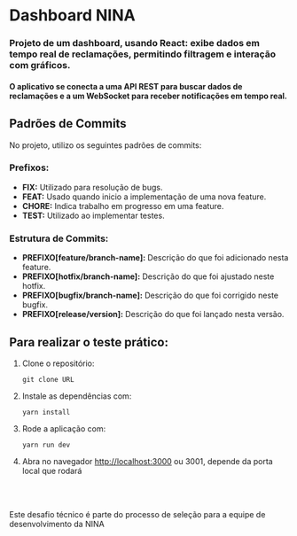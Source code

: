 <h1>Dashboard NINA</h1>

<h3>Projeto de um dashboard, usando React: exibe dados em tempo real de reclamações, permitindo filtragem e interação com gráficos.</h3>
<h4>O aplicativo se conecta a uma API REST para buscar dados de reclamações e a um WebSocket para receber notificações em tempo real.</h4>

<h2>Padrões de Commits</h2>
<p>No projeto, utilizo os seguintes padrões de commits:</p>

<h3>Prefixos:</h3>
    <ul>
        <li><strong>FIX:</strong> Utilizado para resolução de bugs.</li>
        <li><strong>FEAT:</strong> Usado quando inicio a implementação de uma nova feature.</li>
        <li><strong>CHORE:</strong> Indica trabalho em progresso em uma feature.</li>
        <li><strong>TEST:</strong> Utilizado ao implementar testes.</li>
    </ul>

<h3>Estrutura de Commits:</h3>
    <ul>
        <li><strong>PREFIXO[feature/branch-name]:</strong> Descrição do que foi adicionado nesta feature.</li>
        <li><strong>PREFIXO[hotfix/branch-name]:</strong> Descrição do que foi ajustado neste hotfix.</li>
        <li><strong>PREFIXO[bugfix/branch-name]:</strong> Descrição do que foi corrigido neste bugfix.</li>
        <li><strong>PREFIXO[release/version]:</strong> Descrição do que foi lançado nesta versão.</li>
    </ul>


<h2>Para realizar o teste prático:</h2>
<ol>
    <li>Clone o repositório:</li>
    <pre><code>git clone URL</code></pre>
    <li>Instale as dependências com:</li>
    <pre><code>yarn install</code></pre>
    <li>Rode a aplicação com:</li>
    <pre><code>yarn run dev</code></pre>
    <li>Abra no navegador <a href="http://localhost:3000" target="_blank">http://localhost:3000</a> ou 3001, depende da porta local que rodará</li>
</ol>


</br>
</br>
<p>Este desafio técnico é parte do processo de seleção para a equipe de desenvolvimento da NINA</p>